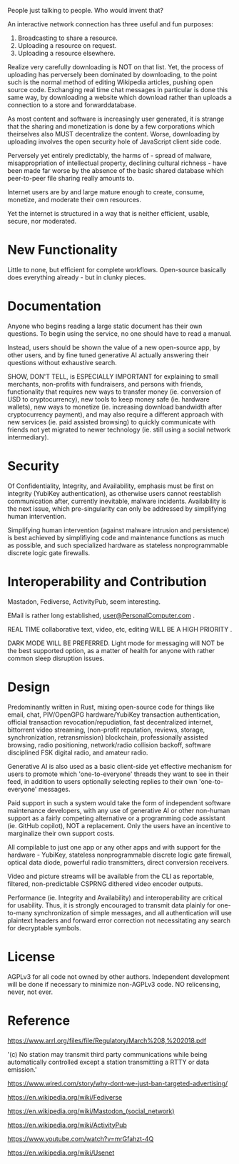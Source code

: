 People just talking to people. Who would invent that?

An interactive network connection has three useful and fun purposes:
1) Broadcasting to share a resource.
2) Uploading a resource on request.
3) Uploading a resource elsewhere.

Realize very carefully downloading is NOT on that list. Yet, the process of uploading has perversely been dominated by downloading, to the point such is the normal method of editing Wikipedia articles, pushing open source code. Exchanging real time chat messages in particular is done this same way, by downloading a website which download rather than uploads a connection to a store and forwarddatabase.

As most content and software is increasingly user generated, it is strange that the sharing and monetization is done by a few corporations which theirselves also MUST decentralize the content. Worse, downloading by uploading involves the open security hole of JavaScript client side code.


Perversely yet entirely predictably, the harms of - spread of malware, misappropriation of intellectual property, declining cultural richness - have been made far worse by the absence of the basic shared database which peer-to-peer file sharing really amounts to.

Internet users are by and large mature enough to create, consume, monetize, and moderate their own resources.

Yet the internet is structured in a way that is neither efficient, usable, secure, nor moderated.


# New Functionality

Little to none, but efficient for complete workflows. Open-source basically does everything already - but in clunky pieces.


# Documentation
Anyone who begins reading a large static document has their own questions. To begin using the service, no one should have to read a manual.

Instead, users should be shown the value of a new open-source app, by other users, and by fine tuned generative AI actually answering their questions without exhaustive search.

SHOW, DON'T TELL, is ESPECIALLY IMPORTANT for explaining to small merchants, non-profits with fundraisers, and persons with friends, functionality that requires new ways to transfer money (ie. conversion of USD to cryptocurrency), new tools to keep money safe (ie. hardware wallets), new ways to monetize (ie. increasing download bandwidth after cryptocurrency payment), and may also require a different approach with new services (ie. paid assisted browsing) to quickly communicate with friends not yet migrated to newer technology (ie. still using a social network intermediary).

# Security

Of Confidentiality, Integrity, and Availability, emphasis must be first on integrity (YubiKey authentication), as otherwise users cannot reestablish communication after, currently inevitable, malware incidents. Availability is the next issue, which pre-singularity can only be addressed by simplifying human intervention.

Simplifying human intervention (against malware intrusion and persistence) is best achieved by simplifiying code and maintenance functions as much as possible, and such specialized hardware as stateless nonprogrammable discrete logic gate firewalls.


# Interoperability and Contribution
Mastadon, Fediverse, ActivityPub, seem interesting.

EMail is rather long established, user@PersonalComputer.com .

REAL TIME collaborative text, video, etc, editing WILL BE A HIGH PRIORITY .

DARK MODE WILL BE PREFERRED. Light mode for messaging will NOT be the best supported option, as a matter of health for anyone with rather common sleep disruption issues.

# Design
Predominantly written in Rust, mixing open-source code for things like email, chat, PIV/OpenGPG hardware/YubiKey transaction authentication, official transaction revocation/repudiation, fast decentralized internet, bittorrent video streaming, (non-profit reputation, reviews, storage, synchronization, retransmission) blockchain, professionally assisted browsing, radio positioning, network/radio collision backoff, software disciplined FSK digital radio, and amateur radio.

Generative AI is also used as a basic client-side yet effective mechanism for users to promote which 'one-to-everyone' threads they want to see in their feed, in addition to users optionally selecting replies to their own 'one-to-everyone' messages.

Paid support in such a system would take the form of independent software maintenance developers, with any use of generative AI or other non-human support as a fairly competing alternative or a programming code assistant (ie. GitHub copilot), NOT a replacement. Only the users have an incentive to marginalize their own support costs.


All compilable to just one app or any other apps and with support for the hardware - YubiKey, stateless nonprogrammable discrete logic gate firewall, optical data diode, powerful radio transmitters, direct conversion receivers.

Video and picture streams will be available from the CLI as reportable, filtered, non-predictable CSPRNG dithered video encoder outputs.

Performance (ie. Integrity and Availability) and interoperability are critical for usability. Thus, it is strongly encouraged to transmit data plainly for one-to-many synchronization of simple messages, and all authentication will use plaintext headers and forward error correction not necessitating any search for decryptable symbols.

# License
AGPLv3 for all code not owned by other authors. Independent development will be done if necessary to minimize non-AGPLv3 code. NO relicensing, never, not ever.


# Reference
https://www.arrl.org/files/file/Regulatory/March%208,%202018.pdf

 '(c) No station may transmit third party communications while being automatically controlled except a 
station transmitting a RTTY or data emission.'

https://www.wired.com/story/why-dont-we-just-ban-targeted-advertising/


https://en.wikipedia.org/wiki/Fediverse

https://en.wikipedia.org/wiki/Mastodon_(social_network)


https://en.wikipedia.org/wiki/ActivityPub


https://www.youtube.com/watch?v=mrGfahzt-4Q


https://en.wikipedia.org/wiki/Usenet




